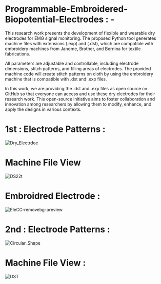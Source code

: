# Programmable-Embroidered-Biopotential-Electrodes : - 

This research work presents the development of flexible and wearable dry electrodes for EMG signal monitoring. The proposed Python tool generates machine files with extensions (.exp) and (.dst), which are compatible with embroidery machines from Janome, Brother, and Bernina for textile fabrications.

All parameters are adjustable and controllable, including electrode dimensions, stitch patterns, and filling areas of electrodes. The provided machine code will create stitch patterns on cloth by using the embroidery machine that is compatible with .dst and .exp files.

In this work, we are providing the .dst and .exp files as open source on GitHub so that everyone can access and use these dry electrodes for their research work. This open-source initiative aims to foster collaboration and innovation among researchers by allowing them to modify, enhance, and apply the designs in various contexts.
#
# 1st : Electrode Patterns : 
![Dry_Electrdoe](https://github.com/user-attachments/assets/3d78188b-6604-476e-a93b-1497a47090eb)
# Machine File View
![DS22t](https://github.com/user-attachments/assets/49d93760-7ad8-46c7-8c72-07eeddf1faf8)
#
# Embroidred Electrode : 
![EleCC-removebg-preview](https://github.com/user-attachments/assets/8a914eb2-0852-4d57-8882-3634ce037bea)
# 
# 2nd : Electrode Patterns :     
![Circular_Shape](https://github.com/user-attachments/assets/47b83703-5d25-4ac3-aa55-4c3962872af0)
# Machine File View :
![DST](https://github.com/user-attachments/assets/5f1bb1df-9a74-4efa-8cd1-cb689c7daee7)



